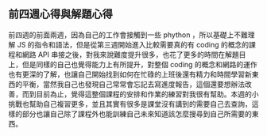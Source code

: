 ## 前四週心得與解題心得
前四週的前面兩週，因為自己的工作會接觸到一些 phython ，所以基礎上不難理解 JS 的指令和語法，但是從第三週開始進入比較需要真的有 coding 的概念的課程和網路 API 串接之後，對我來說難度提升很多，也花了更多的時間在解題目上，但是同樣的自己也覺得能力上有所提升，對整個 coding 的概念和網路的運作也有更深的了解，也讓自己開始找到如何在忙碌的上班後還有精力和時間學習新東西的平衡，當然我自己也發現自己常常會忘記去寫進度報告，這個還要想辦法改善，而到目前為止，覺得這整個課程的安排和作業的練習對我很有幫助。本週的小挑戰也幫助自己複習更多，並且其實有很多是課堂沒有講到的需要自己去查詢，這樣的部分也讓自己除了課程外也能訓練自己未來知道該怎麼搜尋到自己所需要的東西。

